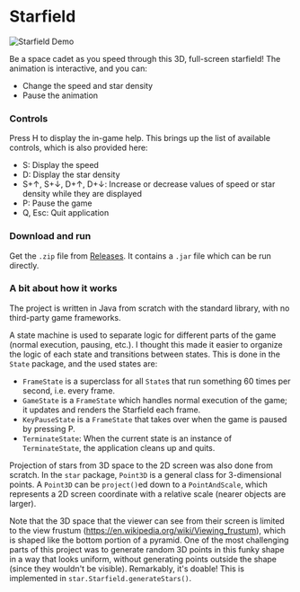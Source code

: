 # Starfield

![Starfield Demo](http://i1278.photobucket.com/albums/y519/nitrile/starfield-demo_zpswinaewgn.png)

Be a space cadet as you speed through this 3D, full-screen starfield! The animation is interactive, and you can:
* Change the speed and star density 
* Pause the animation

### Controls
Press H to display the in-game help. This brings up the list of available controls, which is also provided here:
* S: Display the speed
* D: Display the star density
* S+↑, S+↓, D+↑, D+↓: Increase or decrease values of speed or star density while they are displayed
* P: Pause the game
* Q, Esc: Quit application

### Download and run
Get the `.zip` file from [Releases](https://github.com/squarespirit/starfield/releases). It contains a `.jar` file which can be run directly.

### A bit about how it works
The project is written in Java from scratch with the standard library, with no third-party game frameworks.

A state machine is used to separate logic for different parts of the game (normal execution, pausing, etc.). I thought this made it easier to organize the logic of each state and transitions between states. This is done in the `State` package, and the used states are:
- `FrameState` is a superclass for all `State`s that run something 60 times per second, i.e. every frame.
- `GameState` is a `FrameState` which handles normal execution of the game; it updates and renders the Starfield each frame.
- `KeyPauseState` is a `FrameState` that takes over when the game is paused by pressing P.
- `TerminateState`: When the current state is an instance of `TerminateState`, the application cleans up and quits.

Projection of stars from 3D space to the 2D screen was also done from scratch. In the `star` package, `Point3D` is a general class for 3-dimensional points. A `Point3D` can be `project()`ed down to a `PointAndScale`, which represents a 2D screen coordinate with a relative scale (nearer objects are larger).

Note that the 3D space that the viewer can see from their screen is limited to the view frustum (https://en.wikipedia.org/wiki/Viewing_frustum), which is shaped like the bottom portion of a pyramid. One of the most challenging parts of this project was to generate random 3D points in this funky shape in a way that looks uniform, without generating points outside the shape (since they wouldn't be visible). Remarkably, it's doable! This is implemented in `star.Starfield.generateStars()`.
